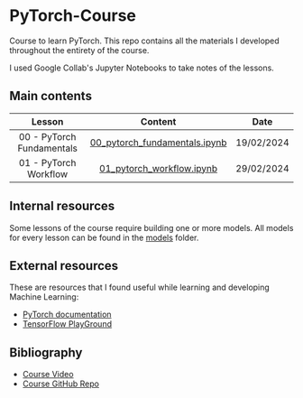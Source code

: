 # PyTorch-Course

Course to learn PyTorch. This repo contains all the materials I developed throughout the entirety of the course.

I used Google Collab's Jupyter Notebooks to take notes of the lessons.

## Main contents

| Lesson                       | Content                                                                                                               | Date       |
|:----------------------------:|:---------------------------------------------------------------------------------------------------------------------:|:----------:|
| 00 - PyTorch Fundamentals    | [00_pytorch_fundamentals.ipynb](https://github.com/Yer-Marti/PyTorch-Course/blob/main/00_pytorch_fundamentals.ipynb)  | 19/02/2024 |
| 01 - PyTorch Workflow        | [01_pytorch_workflow.ipynb](https://github.com/Yer-Marti/PyTorch-Course/blob/main/01_pytorch_workflow.ipynb)          | 29/02/2024 |

## Internal resources

Some lessons of the course require building one or more models. All models for every lesson can be found in the [models](https://github.com/Yer-Marti/PyTorch-Course/tree/main/models) folder.

## External resources

These are resources that I found useful while learning and developing Machine Learning:

* [PyTorch documentation](https://pytorch.org/docs/stable/index.html)
* [TensorFlow PlayGround](https://playground.tensorflow.org)

## Bibliography

* [Course Video](https://youtu.be/Z_ikDlimN6A?si=WJUGxuvC1x8JhgwV)
* [Course GitHub Repo](https://dbourke.link/pt-github)
